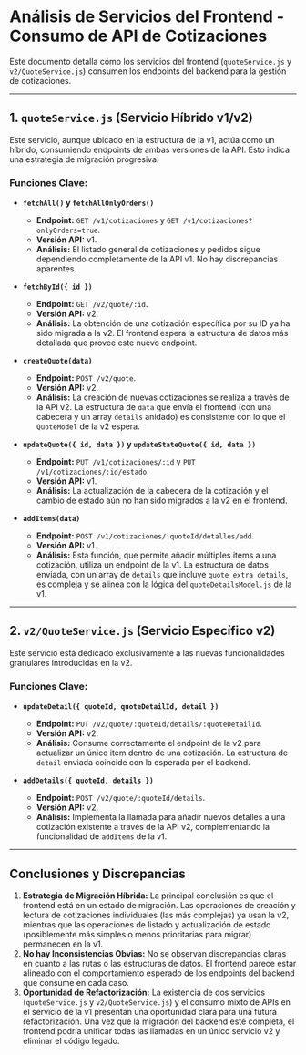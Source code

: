 # Análisis de Servicios del Frontend - Consumo de API de Cotizaciones

Este documento detalla cómo los servicios del frontend (`quoteService.js` y `v2/QuoteService.js`) consumen los endpoints del backend para la gestión de cotizaciones.

---

## 1. `quoteService.js` (Servicio Híbrido v1/v2)

Este servicio, aunque ubicado en la estructura de la v1, actúa como un híbrido, consumiendo endpoints de ambas versiones de la API. Esto indica una estrategia de migración progresiva.

### Funciones Clave:

- **`fetchAll()` y `fetchAllOnlyOrders()`**
  - **Endpoint:** `GET /v1/cotizaciones` y `GET /v1/cotizaciones?onlyOrders=true`.
  - **Versión API:** v1.
  - **Análisis:** El listado general de cotizaciones y pedidos sigue dependiendo completamente de la API v1. No hay discrepancias aparentes.

- **`fetchById({ id })`**
  - **Endpoint:** `GET /v2/quote/:id`.
  - **Versión API:** v2.
  - **Análisis:** La obtención de una cotización específica por su ID ya ha sido migrada a la v2. El frontend espera la estructura de datos más detallada que provee este nuevo endpoint.

- **`createQuote(data)`**
  - **Endpoint:** `POST /v2/quote`.
  - **Versión API:** v2.
  - **Análisis:** La creación de nuevas cotizaciones se realiza a través de la API v2. La estructura de `data` que envía el frontend (con una cabecera y un array `details` anidado) es consistente con lo que el `QuoteModel` de la v2 espera.

- **`updateQuote({ id, data })` y `updateStateQuote({ id, data })`**
  - **Endpoint:** `PUT /v1/cotizaciones/:id` y `PUT /v1/cotizaciones/:id/estado`.
  - **Versión API:** v1.
  - **Análisis:** La actualización de la cabecera de la cotización y el cambio de estado aún no han sido migrados a la v2 en el frontend.

- **`addItems(data)`**
  - **Endpoint:** `POST /v1/cotizaciones/:quoteId/detalles/add`.
  - **Versión API:** v1.
  - **Análisis:** Esta función, que permite añadir múltiples items a una cotización, utiliza un endpoint de la v1. La estructura de datos enviada, con un array de `details` que incluye `quote_extra_details`, es compleja y se alinea con la lógica del `quoteDetailsModel.js` de la v1.

---

## 2. `v2/QuoteService.js` (Servicio Específico v2)

Este servicio está dedicado exclusivamente a las nuevas funcionalidades granulares introducidas en la v2.

### Funciones Clave:

- **`updateDetail({ quoteId, quoteDetailId, detail })`**
  - **Endpoint:** `PUT /v2/quote/:quoteId/details/:quoteDetailId`.
  - **Versión API:** v2.
  - **Análisis:** Consume correctamente el endpoint de la v2 para actualizar un único item dentro de una cotización. La estructura de `detail` enviada coincide con la esperada por el backend.

- **`addDetails({ quoteId, details })`**
  - **Endpoint:** `POST /v2/quote/:quoteId/details`.
  - **Versión API:** v2.
  - **Análisis:** Implementa la llamada para añadir nuevos detalles a una cotización existente a través de la API v2, complementando la funcionalidad de `addItems` de la v1.

---

## Conclusiones y Discrepancias

1.  **Estrategia de Migración Híbrida:** La principal conclusión es que el frontend está en un estado de migración. Las operaciones de creación y lectura de cotizaciones individuales (las más complejas) ya usan la v2, mientras que las operaciones de listado y actualización de estado (posiblemente más simples o menos prioritarias para migrar) permanecen en la v1.
2.  **No hay Inconsistencias Obvias:** No se observan discrepancias claras en cuanto a las rutas o las estructuras de datos. El frontend parece estar alineado con el comportamiento esperado de los endpoints del backend que consume en cada caso.
3.  **Oportunidad de Refactorización:** La existencia de dos servicios (`quoteService.js` y `v2/QuoteService.js`) y el consumo mixto de APIs en el servicio de la v1 presentan una oportunidad clara para una futura refactorización. Una vez que la migración del backend esté completa, el frontend podría unificar todas las llamadas en un único servicio v2 y eliminar el código legado.